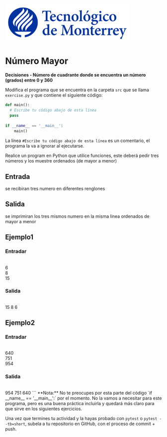 ![Tec de Monterrey](../../images/logotecmty.png)
# Número Mayor
**Decisiones - Número de cuadrante donde se encuentra un número (grados) entre 0 y 360**

Modifica el programa que se encuentra en la carpeta `src` que se llama
`exercise.py` y que contiene el siguiente código:

```python
def main():
  # Escribe tu código abajo de esta línea
  pass

if __name__ == '__main__':
    main()
```

La línea `#Escribe tu código abajo de esta línea` es un comentario,
el programa la va a ignorar al ejecutarse.

Realice un program en Python que utilice funciones, este deberá pedir tres números y los muestre ordenados (de mayor a menor)

<h2>Entrada</h2>
se recibiran tres numero en diferentes renglones

<h2>Salida</h2>
se imprimiran los tres mismos numero en la misma linea ordenados de mayor a menor

<h2>Ejemplo1</h2>
<h3>Entradar</h3>
<br>6
<br>8
<br>15
<h3>Salida</h3>
<br>15 8 6

<h2>Ejemplo2</h2>
<h3>Entradar</h3>
<br>640
<br>751
<br>954
<h3>Salida</h3>
<br>954 751 640
```
**Nota:** No te preocupes por esta parte del código
`if __name__ == '__main__':` por el momento. No la vamos a necesitar para
este programa, pero es una buena práctica incluirla y quedará más
claro para que sirve en los siguientes ejercicios.

Una vez que termines tu actividad y la hayas probado con `pytest` o `pytest --tb=short`,
subela a tu repositorio en GitHub, con el proceso de commit + push.
